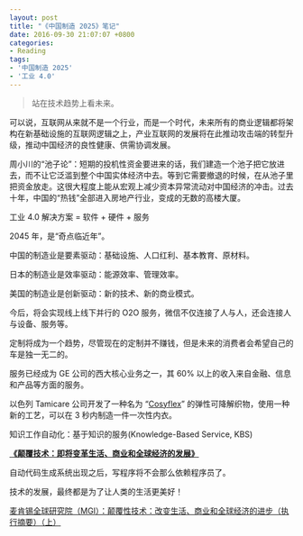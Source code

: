 ```yaml
---
layout: post
title: "《中国制造 2025》笔记"
date: 2016-09-30 21:07:07 +0800
categories:
- Reading
tags:
- '中国制造 2025'
- '工业 4.0'
---
```



<blockquote class="blockquote-center">
站在技术趋势上看未来。
</blockquote>

可以说，互联网从来就不是一个行业，而是一个时代，未来所有的商业逻辑都将架构在新基础设施的互联网逻辑之上，产业互联网的发展将在此推动攻击端的转型升级，推动中国经济的良性健康、供需协调发展。

<!-- more -->

周小川的“池子论”：短期的投机性资金要进来的话，我们建造一个池子把它放进去，而不让它泛滥到整个中国实体经济中去。等到它需要撤退的时候，在从池子里把资金放走。这很大程度上能从宏观上减少资本异常流动对中国经济的冲击。过去十年，中国的“热钱”全部进入房地产行业，变成的无数的高楼大厦。

工业 4.0 解决方案 = 软件 + 硬件 + 服务

2045 年，是“奇点临近年”。

中国的制造业是要素驱动：基础设施、人口红利、基本教育、原材料。

日本的制造业是效率驱动：能源效率、管理效率。

美国的制造业是创新驱动：新的技术、新的商业模式。

今后，将会实现线上线下并行的 O2O 服务，微信不仅连接了人与人，还会连接人与设备、服务等。

定制将成为一个趋势，尽管现在的定制并不赚钱，但是未来的消费者会希望自己的车是独一无二的。

服务已经成为 GE 公司的西大核心业务之一，其 60% 以上的收入来自金融、信息和产品等方面的服务。

以色列 Tamicare 公司开发了一种名为 “[Cosyflex](http://www.tamicare.com/cosyflex)” 的弹性可降解织物，使用一种新的工艺，可以在 3 秒内制造一件一次性内衣。

知识工作自动化：基于知识的服务(Knowledge-Based Service, KBS)

**[《颠覆技术：即将变革生活、商业和全球经济的发展》](https://xueqiu.com/1606481674/28528307)**

自动代码生成系统出现之后，写程序将不会那么依赖程序员了。

技术的发展，最终都是为了让人类的生活更美好！

[麦肯锡全球研究院（MGI）：颠覆性技术：改变生活、商业和全球经济的进步（执行摘要）（上）](http://218.28.6.75:81/DRCNet.Mirror.Documents.Web/docview.aspx?chnid=1003&leafid=3008&docid=3508097)


